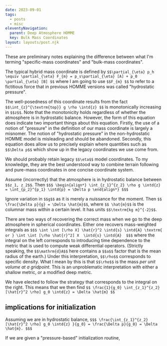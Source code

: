 ```yaml
---
date: 2023-09-01
tags:
  - posts
  - misc
eleventyNavigation:
  parent: Deep Atmosphere HOMME
  key: Bulk Mass Coordinates
layout: layouts/post.njk
---
```

These are preliminary notes explaining the difference between what I'm terming "specific-mass coordinates"
and "bulk-mass coordinates". 

The typical hybrid mass coordinate is defined by 
`$$\partial_{\eta} p_h \equiv \partial_{\eta} F_{m} = p_s\partial_{\eta} [A] + p_0 \partial_{\eta} [B] $$` 
where I am going to use `$$F_{m} $$` to refer to a fictitious force that in previous HOMME versions
was called "hydrostatic pressure". 

The well-posedness of this coordinate results from the fact 
`$$\int_{z}^{\textrm{top}} g \rho \intd{z} $$` is monotonically increasing in `$$z$$`. 
Note that the monotonicity holds regardless of whether the atmosphere is in hydrostatic balance. 
However, the form of this equation does indicate two important things about this equation.
Firstly, the use of a notion of "pressure" in the definition of our mass coordinate is largely a 
misnomer. The notion of "hydrostatic pressure" in the non-hydrostatic HOMME model
is misleading and should be abandoned.  Secondly, this equation does allow us to precisely
explain where quantities such as `$$\Delta p$$` which show up in the legacy coordinates we use come from.

We should probably retain legacy `$$\eta$$` model coordinates. 
To my knowledge, they are the best understood way to combine terrain following and pure-mass coordinates
in one concise coordinate system. 

Assume (incorrectly) that the atmosphere is in hydrostatic balance between `$$z_1, z_2$$`. Then
`$$$
\begin{align*}
  \int_{z_1}^{z_2} \rho g \intd{z} = \int_{p_2}^{p_1} \intd{p} = \Delta p
\end{align*}
$$$`


Ignore variation in `$$g$$` as it is merely a nuissance for the moment. Then `$$ \frac{\Delta p}{g} = \Delta \hat{m}$$`,
where `$$ \hat{m}$$` is the columnar mass within a certain level.  It has units `$$\textrm{kg m}^{-2}$$`.

There are two ways of recovering the correct mass when we go to the deep atmosphere in spherical coordinates.
Either one recovers mass-weighted integrals as
`$$$
  \int \int [\rho X] \hat{r}^2 \intd{s} \intd{A} \textrm{ or } \int \int [\rho \hat{r}^2] X  \intd{s} \intd{A} 
$$$`
where the integral on the left corresponds to introducing time dependence to the metric 
that is used to compute weak differential operators. (Strictly speaking, the `$$\mathrm{d}A$$` here contains a `$$a$$` factor that is the mean radius of the earth.)
Under this interpretation, `$$\rho$$` corresponds to specific density.
What I mean by this is that `$$\rho$$` is the mass _per unit volume at a gridpoint_. 
This is an unproblematic interpretation with either a shallow metric, or a modified deep metric.

We have elected to follow the strategy that corresponds to the integral on the right.
This means that we then find
`$$
\frac{1}{g_0} \int_{z_1}^{z_2} [\hat{r}^2 \rho] g_0 \intd{z} = \Delta \hat{m}
$$`

## implications for initialization

Assuming we are in hydrostatic balance,
`$$$
  \frac{\int_{z_1}^{z_2} [\hat{r}^2 \rho] g_0 \intd{z} }{g_0} = \frac{\Delta p}{g_0} = \Delta \hat{m}.
$$$`

If we are given a "pressure-based" initialization routine, 


